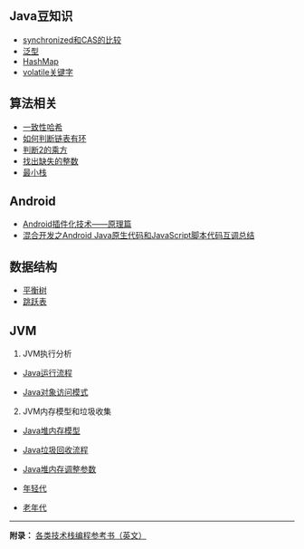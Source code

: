 ## Java豆知识

- [synchronized和CAS的比较](/cashe-synchronized-de-bi-jiao.md)
- [泛型](/fan-xing.md)
- [HashMap](/hashmap.md)
- [volatile关键字](/volatileguan-jian-zi.md)

## 算法相关

- [一致性哈希](/yi-zhi-xing-ha-xi.md)
- [如何判断链表有环](https://mp.weixin.qq.com/s?__biz=MzIxMjE5MTE1Nw==&mid=2653189798&idx=1&sn=c35c259d0a4a26a2ee6205ad90d0b2e1&chksm=8c99047cbbee8d6a452fbb171133551553a825c83fb8b0cc66210dcda842c61157a07baaeb6b&scene=21#wechat_redirect)
- [判断2的乘方](https://mp.weixin.qq.com/s?__biz=MzIxMjE5MTE1Nw==&mid=2653190199&idx=1&sn=3d22e6bc95b66635dd6a36c5900ac401&chksm=8c990aedbbee83fb2ddbbc6f2ff932f2a1358b9882e42a142f80a60f6afd8373d495d07046e3&scene=21#wechat_redirect)
- [找出缺失的整数](/zhao-chu-que-shi-de-zheng-shu.md) 
- [最小栈](/zui-xiao-zhan.md)

## Android

- [Android插件化技术——原理篇](https://mp.weixin.qq.com/s/Uwr6Rimc7Gpnq4wMFZSAag)
- [混合开发之Android Java原生代码和JavaScript脚本代码互调总结](/hun-he-kai-fa-zhi-android-java-yuan-sheng-dai-ma-he-javascript-jiao-ben-dai-ma-hu-diao-zong-jie.md)

## 数据结构

- [平衡树](/ping-heng-shu.md)
- [跳跃表](/tiao-yue-biao.md)

## JVM

1. JVM执行分析

 - [Java运行流程](/javanei-cun-mo-xing.md)

 - [Java对象访问模式](/javadui-xiang-fang-wen-mo-shi.md)

2. JVM内存模型和垃圾收集

 - [Java堆内存模型](/jvmla-ji-shou-ji-ff08-java-dui-nei-cun-mo-xing-ff09.md)

 - [Java垃圾回收流程](/jvmla-ji-shou-ji-ff08-java-la-ji-hui-shou-liu-cheng-ff09.md)

 - [Java堆内存调整参数](/jvmla-ji-shou-ji-ff08-java-dui-nei-cun-diao-zheng-can-shu-ff09.md)

 - [年轻代](/jvm06jvm-la-ji-shou-ji-ff08-nian-qing-dai-ff09.md)

- [老年代](/jvmjvm-la-ji-shou-ji-ff08-lao-nian-dai-ff09.md)

---

**附录：** [各类技术栈编程参考书（英文）](http://goalkicker.com/) 
